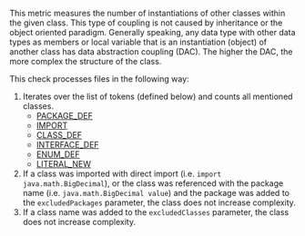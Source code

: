 This metric measures the number of instantiations of other classes
within the given class. This type of coupling is not caused by
inheritance or the object oriented paradigm. Generally speaking, any
data type with other data types as members or local variable that is an
instantiation (object) of another class has data abstraction coupling
(DAC). The higher the DAC, the more complex the structure of the class.

This check processes files in the following way:

1.  Iterates over the list of tokens (defined below) and counts all
    mentioned classes.
    -   [PACKAGE\_DEF](apidocs/com/puppycrawl/tools/checkstyle/api/TokenTypes.html#IMPORT)
    -   [IMPORT](apidocs/com/puppycrawl/tools/checkstyle/api/TokenTypes.html#IMPORT)
    -   [CLASS\_DEF](apidocs/com/puppycrawl/tools/checkstyle/api/TokenTypes.html#CLASS_DEF)
    -   [INTERFACE\_DEF](apidocs/com/puppycrawl/tools/checkstyle/api/TokenTypes.html#INTERFACE_DEF)
    -   [ENUM\_DEF](apidocs/com/puppycrawl/tools/checkstyle/api/TokenTypes.html#ENUM_DEF)
    -   [LITERAL\_NEW](apidocs/com/puppycrawl/tools/checkstyle/api/TokenTypes.html#LITERAL_NEW)
2.  If a class was imported with direct import (i.e.
    `import java.math.BigDecimal`), or the class was referenced with the
    package name (i.e. `java.math.BigDecimal value`) and the package was
    added to the `excludedPackages` parameter, the class does not
    increase complexity.
3.  If a class name was added to the `excludedClasses` parameter, the
    class does not increase complexity.